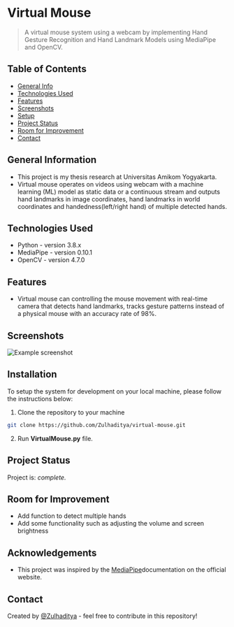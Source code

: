 # Virtual Mouse

> A virtual mouse system using a webcam by implementing Hand Gesture Recognition and Hand Landmark Models using MediaPipe and OpenCV.

## Table of Contents

- [General Info](#general-information)
- [Technologies Used](#technologies-used)
- [Features](#features)
- [Screenshots](#screenshots)
- [Setup](#setup)
- [Project Status](#project-status)
- [Room for Improvement](#room-for-improvement)
- [Contact](#contact)

## General Information

- This project is my thesis research at Universitas Amikom Yogyakarta.
- Virtual mouse operates on videos using webcam with a machine learning (ML) model as static data or a continuous stream and outputs hand landmarks in image coordinates, hand landmarks in world coordinates and handedness(left/right hand) of multiple detected hands.

## Technologies Used

- Python - version 3.8.x
- MediaPipe - version 0.10.1
- OpenCV - version 4.7.0

## Features

- Virtual mouse can controlling the mouse movement with real-time camera that detects hand landmarks, tracks gesture patterns instead of a physical mouse with an accuracy rate of 98%.

## Screenshots

![Example screenshot](./screenshot.png)

## Installation

To setup the system for development on your local machine, please follow the instructions below:
1. Clone the repository to your machine
```bash
git clone https://github.com/Zulhaditya/virtual-mouse.git
```
2. Run **VirtualMouse.py** file.

## Project Status

Project is: _complete._ <!-- / _complete_ / _no longer being worked on_. reason ? -->

## Room for Improvement

- Add function to detect multiple hands
- Add some functionality such as adjusting the volume and screen brightness

## Acknowledgements

- This project was inspired by the [MediaPipe](https://developers.google.com/mediapipe/)documentation on the official website.

## Contact

Created by [@Zulhaditya](https://itsmyportofolio.netlify.app/) - feel free to contribute in this repository!
